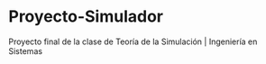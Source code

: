 # Proyecto-Simulador
Proyecto final de la clase de Teoría de la Simulación | Ingeniería en Sistemas
